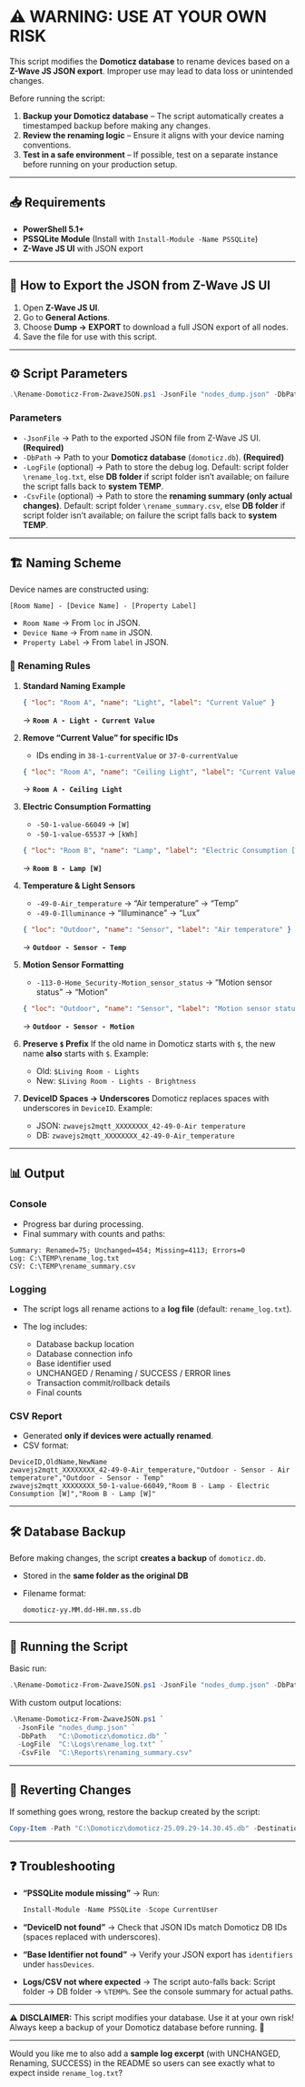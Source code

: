 # ⚠️ WARNING: USE AT YOUR OWN RISK

This script modifies the **Domoticz database** to rename devices based on a **Z-Wave JS JSON export**. Improper use may lead to data loss or unintended changes.

Before running the script:

1. **Backup your Domoticz database** – The script automatically creates a timestamped backup before making any changes.
2. **Review the renaming logic** – Ensure it aligns with your device naming conventions.
3. **Test in a safe environment** – If possible, test on a separate instance before running on your production setup.

---

## 📥 Requirements

* **PowerShell 5.1+**
* **PSSQLite Module** (Install with `Install-Module -Name PSSQLite`)
* **Z-Wave JS UI** with JSON export

---

## 🔄 How to Export the JSON from Z-Wave JS UI

1. Open **Z-Wave JS UI**.
2. Go to **General Actions**.
3. Choose **Dump → EXPORT** to download a full JSON export of all nodes.
4. Save the file for use with this script.

---

## ⚙️ Script Parameters

```powershell
.\Rename-Domoticz-From-ZwaveJSON.ps1 -JsonFile "nodes_dump.json" -DbPath "domoticz.db"
```

### Parameters

* `-JsonFile` → Path to the exported JSON file from Z-Wave JS UI. **(Required)**
* `-DbPath` → Path to your **Domoticz database** (`domoticz.db`). **(Required)**
* `-LogFile` (optional) → Path to store the debug log.
  Default: script folder `\rename_log.txt`, else **DB folder** if script folder isn’t available; on failure the script falls back to **system TEMP**.
* `-CsvFile` (optional) → Path to store the **renaming summary (only actual changes)**.
  Default: script folder `\rename_summary.csv`, else **DB folder** if script folder isn’t available; on failure the script falls back to **system TEMP**.

---

## 🏗️ Naming Scheme

Device names are constructed using:

```
[Room Name] - [Device Name] - [Property Label]
```

* `Room Name` → From `loc` in JSON.
* `Device Name` → From `name` in JSON.
* `Property Label` → From `label` in JSON.

### 🔄 Renaming Rules

1. **Standard Naming Example**

   ```json
   { "loc": "Room A", "name": "Light", "label": "Current Value" }
   ```

   → **`Room A - Light - Current Value`**

2. **Remove “Current Value” for specific IDs**

   * IDs ending in `38-1-currentValue` or `37-0-currentValue`

   ```json
   { "loc": "Room A", "name": "Ceiling Light", "label": "Current Value" }
   ```

   → **`Room A - Ceiling Light`**

3. **Electric Consumption Formatting**

   * `-50-1-value-66049` → `[W]`
   * `-50-1-value-65537` → `[kWh]`

   ```json
   { "loc": "Room B", "name": "Lamp", "label": "Electric Consumption [W]" }
   ```

   → **`Room B - Lamp [W]`**

4. **Temperature & Light Sensors**

   * `-49-0-Air_temperature` → “Air temperature” → “Temp”
   * `-49-0-Illuminance` → “Illuminance” → “Lux”

   ```json
   { "loc": "Outdoor", "name": "Sensor", "label": "Air temperature" }
   ```

   → **`Outdoor - Sensor - Temp`**

5. **Motion Sensor Formatting**

   * `-113-0-Home_Security-Motion_sensor_status` → “Motion sensor status” → “Motion”

   ```json
   { "loc": "Outdoor", "name": "Sensor", "label": "Motion sensor status" }
   ```

   → **`Outdoor - Sensor - Motion`**

6. **Preserve `$` Prefix**
   If the old name in Domoticz starts with `$`, the new name **also** starts with `$`.
   Example:

   * Old: `$Living Room - Lights`
   * New: `$Living Room - Lights - Brightness`

7. **DeviceID Spaces → Underscores**
   Domoticz replaces spaces with underscores in `DeviceID`.
   Example:

   * JSON: `zwavejs2mqtt_XXXXXXXX_42-49-0-Air temperature`
   * DB:   `zwavejs2mqtt_XXXXXXXX_42-49-0-Air_temperature`

---

## 📊 Output

### Console

* Progress bar during processing.
* Final summary with counts and paths:

```
Summary: Renamed=75; Unchanged=454; Missing=4113; Errors=0
Log: C:\TEMP\rename_log.txt
CSV: C:\TEMP\rename_summary.csv
```

### Logging

* The script logs all rename actions to a **log file** (default: `rename_log.txt`).
* The log includes:

  * Database backup location
  * Database connection info
  * Base identifier used
  * UNCHANGED / Renaming / SUCCESS / ERROR lines
  * Transaction commit/rollback details
  * Final counts

### CSV Report

* Generated **only if devices were actually renamed**.
* CSV format:

```csv
DeviceID,OldName,NewName
zwavejs2mqtt_XXXXXXXX_42-49-0-Air_temperature,"Outdoor - Sensor - Air temperature","Outdoor - Sensor - Temp"
zwavejs2mqtt_XXXXXXXX_50-1-value-66049,"Room B - Lamp - Electric Consumption [W]","Room B - Lamp [W]"
```

---

## 🛠️ Database Backup

Before making changes, the script **creates a backup** of `domoticz.db`.

* Stored in the **same folder as the original DB**
* Filename format:

  ```
  domoticz-yy.MM.dd-HH.mm.ss.db
  ```

---

## 🏁 Running the Script

Basic run:

```powershell
.\Rename-Domoticz-From-ZwaveJSON.ps1 -JsonFile "nodes_dump.json" -DbPath "C:\Domoticz\domoticz.db"
```

With custom output locations:

```powershell
.\Rename-Domoticz-From-ZwaveJSON.ps1 `
  -JsonFile "nodes_dump.json" `
  -DbPath   "C:\Domoticz\domoticz.db" `
  -LogFile  "C:\Logs\rename_log.txt" `
  -CsvFile  "C:\Reports\renaming_summary.csv"
```

---

## 🔄 Reverting Changes

If something goes wrong, restore the backup created by the script:

```powershell
Copy-Item -Path "C:\Domoticz\domoticz-25.09.29-14.30.45.db" -Destination "C:\Domoticz\domoticz.db" -Force
```

---

## ❓ Troubleshooting

* **“PSSQLite module missing”** → Run:

  ```powershell
  Install-Module -Name PSSQLite -Scope CurrentUser
  ```
* **“DeviceID not found”** → Check that JSON IDs match Domoticz DB IDs (spaces replaced with underscores).
* **“Base Identifier not found”** → Verify your JSON export has `identifiers` under `hassDevices`.
* **Logs/CSV not where expected** → The script auto-falls back: Script folder → DB folder → `%TEMP%`.
  See the console summary for actual paths.

---

⚠️ **DISCLAIMER:** This script modifies your database. Use it at your own risk! Always keep a backup of your Domoticz database before running. 🚀

---

Would you like me to also add a **sample log excerpt** (with UNCHANGED, Renaming, SUCCESS) in the README so users can see exactly what to expect inside `rename_log.txt`?
